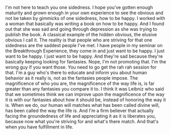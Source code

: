  I'm not here to teach you one sidedness. I hope you've gotten enough maturity and grown enough in your own experience to see the obvious and not be taken by gimmicks of one sidedness, how to be happy. I worked with a woman that basically was writing a book on how to be happy. And I found out that she was sad and going through depression as she was trying to publish the book. A classical example of the hidden obvious, the elusive obvious I call it. The reality is that people who are striving for that one sidedness are the saddest people I've met. I have people in my seminar on the Breakthrough Experience, they come in and just want to be happy. I just want to be happy. I just want to be happy. And they're sad because they're basically keeping looking for fantasies. Nope, I'm not promoting that. I'm the wrong guy if you want those. You need to go get the rah rah session for that. I'm a guy who's there to educate and inform you about human behavior as it really is, not as the fantasies people impose. The magnificence of who you are, the magnificence of the way life is, is far greater than any fantasies you compare it to. I think it was Leibniz who said that we sometimes think we can improve upon the magnificence of the way it is with our fantasies about how it should be, instead of honoring the way it is. When we do, our human will matches what has been called divine will, has been called the way the life is. And I'm a firm believer that actually facing the groundedness of life and appreciating it as it is liberates you, because now what you're striving for and what's there match. And that's when you have fulfillment in life.